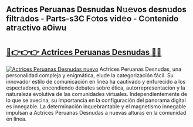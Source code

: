 ## Actrices Peruanas Desnudas N𝚞𝚎vos desn𝚞dos filtr𝚊dos - Parts-s3C F𝚘tos vid𝚎o - C𝚘ntenido atr𝚊ctivo aOiwu

# <h2><a href="http://mbdlde.tromn.icu/?c=Actrices+Peruanas+Desnudas">🔗👉👉👉 Actrices Peruanas Desnudas 🔗🔗</a></h2>

[![Actrices Peruanas Desnudas nuevo](https://i.imgur.com/pEAQMta.gif)](http://mbdlde.tromn.icu/?c=Actrices+Peruanas+Desnudas)
Actrices Peruanas Desnudas, una personalidad compleja y enigmática, elude la categorización fácil. Su innovador estilo de comunicación en línea ha cautivado y enfurecido a los espectadores, encendiendo debates sobre ética, autorrepresentación y la naturaleza evolutiva de las comunidades virtuales. Independientemente de lo que se avecina, su importancia en la configuración del panorama digital es innegable. La determinación inquebrantable y el magnetismo innegable impulsan a Actrices Peruanas Desnudas a nuevas alturas en la comunidad en línea.

